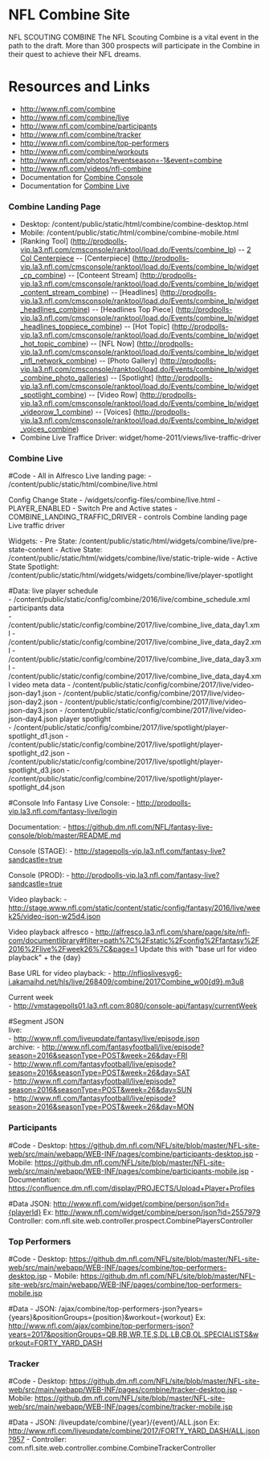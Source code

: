 NFL Combine Site
=================

NFL SCOUTING COMBINE
The NFL Scouting Combine is a vital event in the path to the draft. More than 300 prospects will participate in the Combine in their quest to achieve their NFL dreams. 

# Resources and Links

- http://www.nfl.com/combine 
- http://www.nfl.com/combine/live
- http://www.nfl.com/combine/participants
- http://www.nfl.com/combine/tracker
- http://www.nfl.com/combine/top-performers
- http://www.nfl.com/combine/workouts
- http://www.nfl.com/photos?eventseason=-1&event=combine
- http://www.nfl.com/videos/nfl-combine
- Documentation for [Combine Console](http://confluence.la3.nfl.com/confluence/display/COMSOFTDEV/Combine+and+Draft+Console+Tech+Guide) 
- Documentation for [Combine Live](https://confluence.dm.nfl.com/pages/viewpage.action?pageId=25658886)

### Combine Landing Page
- Desktop: /content/public/static/html/combine/combine-desktop.html
- Mobile: /content/public/static/html/combine/combine-mobile.html
- [Ranking Tool] (http://prodpolls-vip.la3.nfl.com/cmsconsole/ranktool/load.do/Events/combine_lp)
-- [2 Col Centerpiece]( http://prodpolls-vip.la3.nfl.com/cmsconsole/ranktool/load.do/Events/combine_lp/widget_2col_cp_combine)
-- [Centerpiece] (http://prodpolls-vip.la3.nfl.com/cmsconsole/ranktool/load.do/Events/combine_lp/widget_cp_combine)
-- [Conteent Stream] (http://prodpolls-vip.la3.nfl.com/cmsconsole/ranktool/load.do/Events/combine_lp/widget_content_stream_combine)
-- [Headlines] (http://prodpolls-vip.la3.nfl.com/cmsconsole/ranktool/load.do/Events/combine_lp/widget_headlines_combine)
-- [Headlines Top Piece] (http://prodpolls-vip.la3.nfl.com/cmsconsole/ranktool/load.do/Events/combine_lp/widget_headlines_toppiece_combine)
-- [Hot Topic] (http://prodpolls-vip.la3.nfl.com/cmsconsole/ranktool/load.do/Events/combine_lp/widget_hot_topic_combine)
-- [NFL Now] (http://prodpolls-vip.la3.nfl.com/cmsconsole/ranktool/load.do/Events/combine_lp/widget_nfl_network_combine)
-- [Photo Gallery] (http://prodpolls-vip.la3.nfl.com/cmsconsole/ranktool/load.do/Events/combine_lp/widget_combine_photo_galleries)
-- [Spotlight] (http://prodpolls-vip.la3.nfl.com/cmsconsole/ranktool/load.do/Events/combine_lp/widget_spotlight_combine)
-- [Video Row] (http://prodpolls-vip.la3.nfl.com/cmsconsole/ranktool/load.do/Events/combine_lp/widget_videorow_1_combine)
-- [Voices] (http://prodpolls-vip.la3.nfl.com/cmsconsole/ranktool/load.do/Events/combine_lp/widget_voices_combine)
- Combine Live Traffice Driver: widget/home-2011/views/live-traffic-driver

### Combine Live

#Code - All in Alfresco
Live landing page: 
	- /content/public/static/html/combine/live.html

Config Change State - /widgets/config-files/combine/live.html 
	- PLAYER_ENABLED - Switch Pre and Active states
	- COMBINE_LANDING_TRAFFIC_DRIVER - controls Combine landing page Live traffic driver

Widgets:
	- Pre State: /content/public/static/html/widgets/combine/live/pre-state-content 
	- Active State: /content/public/static/html/widgets/combine/live/static-triple-wide
	- Active State Spotlight: /content/public/static/html/widgets/widgets/combine/live/player-spotlight
	
#Data:
live player schedule	
	- /content/public/static/config/combine/2016/live/combine_schedule.xml
participants data	
	- /content/public/static/config/combine/2017/live/combine_live_data_day1.xml
	- /content/public/static/config/combine/2017/live/combine_live_data_day2.xml
	- /content/public/static/config/combine/2017/live/combine_live_data_day3.xml
	- /content/public/static/config/combine/2017/live/combine_live_data_day4.xml
video meta data	
	- /content/public/static/config/combine/2017/live/video-json-day1.json
	- /content/public/static/config/combine/2017/live/video-json-day2.json
	- /content/public/static/config/combine/2017/live/video-json-day3.json
	- /content/public/static/config/combine/2017/live/video-json-day4.json
player spotlight	
	- /content/public/static/config/combine/2017/live/spotlight/player-spotlight_d1.json
	- /content/public/static/config/combine/2017/live/spotlight/player-spotlight_d2.json
	- /content/public/static/config/combine/2017/live/spotlight/player-spotlight_d3.json
	- /content/public/static/config/combine/2017/live/spotlight/player-spotlight_d4.json

#Console Info
Fantasy Live Console: 
	- http://prodpolls-vip.la3.nfl.com/fantasy-live/login

Documentation: 
	- https://github.dm.nfl.com/NFL/fantasy-live-console/blob/master/README.md
							
Console (STAGE):
	- http://stagepolls-vip.la3.nfl.com/fantasy-live?sandcastle=true						

Console (PROD):
	- http://prodpolls-vip.la3.nfl.com/fantasy-live?sandcastle=true						

Video playback:
	- http://stage.www.nfl.com/static/content/static/config/fantasy/2016/live/week25/video-json-w25d4.json						

Video playback alfresco	
	- http://alfresco.la3.nfl.com/share/page/site/nfl-com/documentlibrary#filter=path%7C%2Fstatic%2Fconfig%2Ffantasy%2F2016%2Flive%2Fweek26%7C&page=1	Update this with "base url for video playback" + the {day}					

Base URL for video playback:
	- http://nflioslivesvg6-i.akamaihd.net/hls/live/268409/combine/2017Combine_w00{d9}.m3u8						

Current week 	
	- http://vmstagepolls01.la3.nfl.com:8080/console-api/fantasy/currentWeek									
							
#Segment JSON						
live:	
	- http://www.nfl.com/liveupdate/fantasy/live/episode.json						
archive:
	- http://www.nfl.com/fantasyfootball/live/episode?season=2016&seasonType=POST&week=26&day=FRI						
	- http://www.nfl.com/fantasyfootball/live/episode?season=2016&seasonType=POST&week=26&day=SAT						
	- http://www.nfl.com/fantasyfootball/live/episode?season=2016&seasonType=POST&week=26&day=SUN						
	- http://www.nfl.com/fantasyfootball/live/episode?season=2016&seasonType=POST&week=26&day=MON	

### Participants

#Code
	- Desktop: https://github.dm.nfl.com/NFL/site/blob/master/NFL-site-web/src/main/webapp/WEB-INF/pages/combine/participants-desktop.jsp
	- Mobile: https://github.dm.nfl.com/NFL/site/blob/master/NFL-site-web/src/main/webapp/WEB-INF/pages/combine/participants-mobile.jsp
	- Documentation: https://confluence.dm.nfl.com/display/PROJECTS/Upload+Player+Profiles

#Data 
	JSON: http://www.nfl.com/widget/combine/person/json?id={playerId} 
		Ex: http://www.nfl.com/widget/combine/person/json?id=2557979
	Controller: com.nfl.site.web.controller.prospect.CombinePlayersController

### Top Performers

#Code
	- Desktop: https://github.dm.nfl.com/NFL/site/blob/master/NFL-site-web/src/main/webapp/WEB-INF/pages/combine/top-performers-desktop.jsp
	- Mobile: https://github.dm.nfl.com/NFL/site/blob/master/NFL-site-web/src/main/webapp/WEB-INF/pages/combine/top-performers-mobile.jsp

#Data 
	- JSON: /ajax/combine/top-performers-json?years={years}&positionGroups={position}&workout={workout}	
		Ex: http://www.nfl.com/ajax/combine/top-performers-json?years=2017&positionGroups=QB,RB,WR,TE,S,DL,LB,CB,OL,SPECIALISTS&workout=FORTY_YARD_DASH

### Tracker

#Code
	- Desktop: https://github.dm.nfl.com/NFL/site/blob/master/NFL-site-web/src/main/webapp/WEB-INF/pages/combine/tracker-desktop.jsp
	- Mobile: https://github.dm.nfl.com/NFL/site/blob/master/NFL-site-web/src/main/webapp/WEB-INF/pages/combine/tracker-mobile.jsp

#Data 
	- JSON: /liveupdate/combine/{year}/{event}/ALL.json
		Ex: http://www.nfl.com/liveupdate/combine/2017/FORTY_YARD_DASH/ALL.json?957
	- Controller: com.nfl.site.web.controller.combine.CombineTrackerController 
